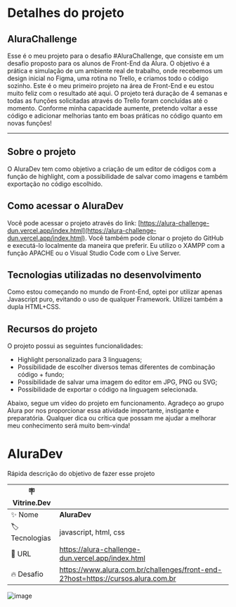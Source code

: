 # Detalhes do projeto

## AluraChallenge

Esse é o meu projeto para o desafio #AluraChallenge, que consiste em um desafio proposto para os alunos de Front-End da Alura. O objetivo é a prática e simulação de um ambiente real de trabalho, onde recebemos um design inicial no Figma, uma rotina no Trello, e criamos todo o código sozinho. Este é o meu primeiro projeto na área de Front-End e eu estou muito feliz com o resultado até aqui. O projeto terá duração de 4 semanas e todas as funções solicitadas através do Trello foram concluídas até o momento. Conforme minha capacidade aumente, pretendo voltar a esse código e adicionar melhorias tanto em boas práticas no código quanto em novas funções!

----------

## Sobre o projeto

O AluraDev tem como objetivo a criação de um editor de códigos com a função de highlight, com a possibilidade de salvar como imagens e também exportação no código escolhido.

## Como acessar o AluraDev

Você pode acessar o projeto através do link: [https://alura-challenge-dun.vercel.app/index.html](https://alura-challenge-dun.vercel.app/index.html). Você também pode clonar o projeto do GitHub e executá-lo localmente da maneira que preferir. Eu utilizo o XAMPP com a função APACHE ou o Visual Studio Code com o Live Server.

## Tecnologias utilizadas no desenvolvimento

Como estou começando no mundo de Front-End, optei por utilizar apenas Javascript puro, evitando o uso de qualquer Framework. Utilizei também a dupla HTML+CSS.

## Recursos do projeto

O projeto possui as seguintes funcionalidades:

-   Highlight personalizado para 3 linguagens;
-   Possibilidade de escolher diversos temas diferentes de combinação código + fundo;
-   Possibilidade de salvar uma imagem do editor em JPG, PNG ou SVG;
-   Possibilidade de exportar o código na linguagem selecionada.

Abaixo, segue um vídeo do projeto em funcionamento. Agradeço ao grupo Alura por nos proporcionar essa atividade importante, instigante e preparatória. Qualquer dica ou crítica que possam me ajudar a melhorar meu conhecimento será muito bem-vinda!

# AluraDev

Rápida descrição do objetivo de fazer esse projeto

| :placard: Vitrine.Dev |     |
| -------------  | --- |
| :sparkles: Nome        | **AluraDev**
| :label: Tecnologias | javascript, html, css
| :rocket: URL         | https://alura-challenge-dun.vercel.app/index.html
| :fire: Desafio     | https://www.alura.com.br/challenges/front-end-2?host=https://cursos.alura.com.br

![image](https://i.imgur.com/20aaOgO.png?text=imagem+lindona+do+meu+projeto#vitrinedev)
  
  
 
  
  
  



